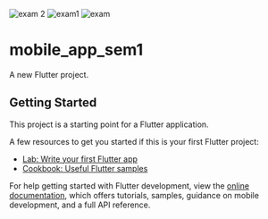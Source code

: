 ![exam 2](https://github.com/user-attachments/assets/0a8e6b7e-b325-4d61-8018-2e279aedc843)
![exam1](https://github.com/user-attachments/assets/61659f25-c580-4e49-999e-7600b6418fb5)
![exam](https://github.com/user-attachments/assets/bcc4402d-6ca4-4c7b-8eae-5870eb4070f1)
# mobile_app_sem1

A new Flutter project.

## Getting Started

This project is a starting point for a Flutter application.

A few resources to get you started if this is your first Flutter project:

- [Lab: Write your first Flutter app](https://docs.flutter.dev/get-started/codelab)
- [Cookbook: Useful Flutter samples](https://docs.flutter.dev/cookbook)

For help getting started with Flutter development, view the
[online documentation](https://docs.flutter.dev/), which offers tutorials,
samples, guidance on mobile development, and a full API reference.
